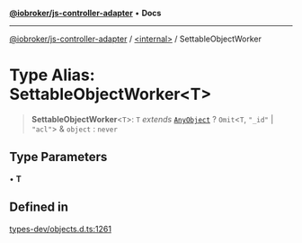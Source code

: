 [**@iobroker/js-controller-adapter**](../../README.md) • **Docs**

***

[@iobroker/js-controller-adapter](../../globals.md) / [\<internal\>](../README.md) / SettableObjectWorker

# Type Alias: SettableObjectWorker\<T\>

> **SettableObjectWorker**\<`T`\>: `T` *extends* [`AnyObject`](AnyObject.md) ? `Omit`\<`T`, `"_id"` \| `"acl"`\> & `object` : `never`

## Type Parameters

• **T**

## Defined in

[types-dev/objects.d.ts:1261](https://github.com/ioBroker/ioBroker.js-controller/blob/93db56665248b4cd78a78e2bab0647c80d6ccf9f/packages/types-dev/objects.d.ts#L1261)
